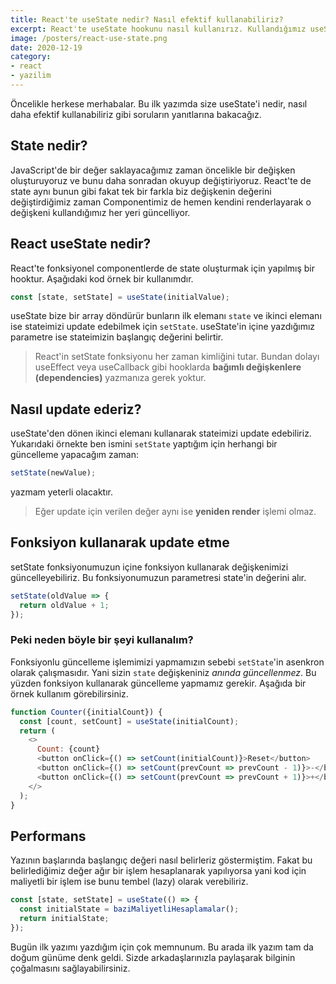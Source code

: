 ```yaml
---
title: React'te useState nedir? Nasıl efektif kullanabiliriz?
excerpt: React'te useState hookunu nasıl kullanırız. Kullandığımız useState'leri nasıl daha performanslı hale getirebiliriz.
image: /posters/react-use-state.png
date: 2020-12-19
category:
- react
- yazilim
---
```


Öncelikle herkese merhabalar. Bu ilk yazımda size useState'i nedir, nasıl daha efektif kullanabiliriz gibi soruların 
yanıtlarına bakacağız.

## State nedir?
JavaScript'de bir değer saklayacağımız zaman öncelikle bir değişken oluşturuyoruz ve bunu daha sonradan okuyup değiştiriyoruz.
React'te de state aynı bunun gibi fakat tek bir farkla biz değişkenin değerini değiştirdiğimiz zaman Componentimiz de hemen
kendini renderlayarak o değişkeni kullandığımız her yeri güncelliyor.

## React useState nedir?
React'te fonksiyonel componentlerde de state oluşturmak için yapılmış bir hooktur. Aşağıdaki kod örnek bir kullanımdır.

```javascript
const [state, setState] = useState(initialValue);
```

useState bize bir array döndürür bunların ilk elemanı `state` ve ikinci elemanı ise stateimizi update edebilmek için `setState`.
useState'in içine yazdığımız parametre ise stateimizin başlangıç değerini belirtir.

> React'in setState fonksiyonu her zaman kimliğini tutar. Bundan dolayı useEffect veya useCallback gibi hooklarda **bağımlı değişkenlere (dependencies)** yazmanıza gerek yoktur.

## Nasıl update ederiz?
useState'den dönen ikinci elemanı kullanarak stateimizi update edebiliriz. Yukarıdaki örnekte ben ismini `setState` yaptığım için
herhangi bir güncelleme yapacağım zaman:

```javascript
setState(newValue);
```

yazmam yeterli olacaktır.

> Eğer update için verilen değer aynı ise **yeniden render** işlemi olmaz.

## Fonksiyon kullanarak update etme
setState fonksiyonumuzun içine fonksiyon kullanarak değişkenimizi güncelleyebiliriz. Bu fonksiyonumuzun parametresi state'in değerini alır.

```javascript
setState(oldValue => {
  return oldValue + 1;
});
```

### Peki neden böyle bir şeyi kullanalım?
Fonksiyonlu güncelleme işlemimizi yapmamızın sebebi `setState`'in asenkron olarak çalışmasıdır. Yani sizin `state` değişkeniniz
*anında güncellenmez*. Bu yüzden fonksiyon kullanarak güncelleme yapmamız gerekir. Aşağıda bir örnek kullanım görebilirsiniz.

```javascript className=text-xs
function Counter({initialCount}) {
  const [count, setCount] = useState(initialCount);
  return (
    <>
      Count: {count}
      <button onClick={() => setCount(initialCount)}>Reset</button>
      <button onClick={() => setCount(prevCount => prevCount - 1)}>-</button>
      <button onClick={() => setCount(prevCount => prevCount + 1)}>+</button>
    </>
  );
}
```

## Performans
Yazının başlarında başlangıç değeri nasıl belirleriz göstermiştim. Fakat bu belirlediğimiz değer ağır bir işlem hesaplanarak yapılıyorsa
yani kod için maliyetli bir işlem ise bunu tembel (lazy) olarak verebiliriz.

```javascript
const [state, setState] = useState(() => {
  const initialState = baziMaliyetliHesaplamalar();
  return initialState;
});
```

Bugün ilk yazımı yazdığım için çok memnunum. Bu arada ilk yazım tam da doğum günüme denk geldi. Sizde arkadaşlarınızla paylaşarak bilginin çoğalmasını sağlayabilirsiniz.
